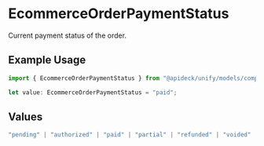 # EcommerceOrderPaymentStatus

Current payment status of the order.

## Example Usage

```typescript
import { EcommerceOrderPaymentStatus } from "@apideck/unify/models/components";

let value: EcommerceOrderPaymentStatus = "paid";
```

## Values

```typescript
"pending" | "authorized" | "paid" | "partial" | "refunded" | "voided" | "unknown" | "partially_refunded"
```